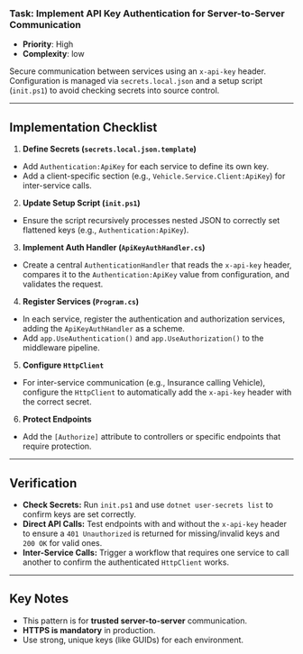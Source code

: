 ### Task: Implement API Key Authentication for Server-to-Server Communication

-   **Priority**: High
-   **Complexity**: low

Secure communication between services using an `x-api-key` header. Configuration is managed via `secrets.local.json` and a setup script (`init.ps1`) to avoid checking secrets into source control.

---

## Implementation Checklist

1.  **Define Secrets (`secrets.local.json.template`)**
   * Add `Authentication:ApiKey` for each service to define its own key.
   * Add a client-specific section (e.g., `Vehicle.Service.Client:ApiKey`) for inter-service calls.

2.  **Update Setup Script (`init.ps1`)**
   * Ensure the script recursively processes nested JSON to correctly set flattened keys (e.g., `Authentication:ApiKey`).

3.  **Implement Auth Handler (`ApiKeyAuthHandler.cs`)**
   * Create a central `AuthenticationHandler` that reads the `x-api-key` header, compares it to the `Authentication:ApiKey` value from configuration, and validates the request.

4.  **Register Services (`Program.cs`)**
   * In each service, register the authentication and authorization services, adding the `ApiKeyAuthHandler` as a scheme.
   * Add `app.UseAuthentication()` and `app.UseAuthorization()` to the middleware pipeline.

5.  **Configure `HttpClient`**
   * For inter-service communication (e.g., Insurance calling Vehicle), configure the `HttpClient` to automatically add the `x-api-key` header with the correct secret.

6.  **Protect Endpoints**
   * Add the `[Authorize]` attribute to controllers or specific endpoints that require protection.

---

## Verification

* **Check Secrets:** Run `init.ps1` and use `dotnet user-secrets list` to confirm keys are set correctly.
* **Direct API Calls:** Test endpoints with and without the `x-api-key` header to ensure a `401 Unauthorized` is returned for missing/invalid keys and `200 OK` for valid ones.
* **Inter-Service Calls:** Trigger a workflow that requires one service to call another to confirm the authenticated `HttpClient` works.

---

## Key Notes
* This pattern is for **trusted server-to-server** communication.
* **HTTPS is mandatory** in production.
* Use strong, unique keys (like GUIDs) for each environment.